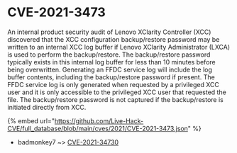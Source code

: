 # CVE-2021-3473

An internal product security audit of Lenovo XClarity Controller (XCC) discovered that the XCC configuration backup/restore password may be written to an internal XCC log buffer if Lenovo XClarity Administrator (LXCA) is used to perform the backup/restore. The backup/restore password typically exists in this internal log buffer for less than 10 minutes before being overwritten. Generating an FFDC service log will include the log buffer contents, including the backup/restore password if present. The FFDC service log is only generated when requested by a privileged XCC user and it is only accessible to the privileged XCC user that requested the file. The backup/restore password is not captured if the backup/restore is initiated directly from XCC.

{% embed url="https://github.com/Live-Hack-CVE/full_database/blob/main/cves/2021/CVE-2021-3473.json" %}


* badmonkey7 ~> [CVE-2021-34730](https://www.alice-snow.ru/2021/database/cve-2021-3473/cve-2021-34730-badmonkey7)